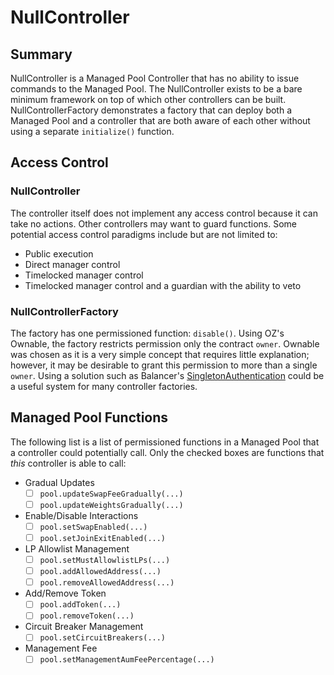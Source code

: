 # NullController

## Summary
NullController is a Managed Pool Controller that has no ability to issue commands to the Managed Pool. The NullController exists to be a bare minimum framework on top of which other controllers can be built. NullControllerFactory demonstrates a factory that can deploy both a Managed Pool and a controller that are both aware of each other without using a separate `initialize()` function.

## Access Control
### NullController
The controller itself does not implement any access control because it can take no actions. Other controllers may want to guard functions. Some potential access control paradigms include but are not limited to:
- Public execution
- Direct manager control
- Timelocked manager control
- Timelocked manager control and a guardian with the ability to veto

### NullControllerFactory
The factory has one permissioned function: `disable()`. Using OZ's Ownable, the factory restricts permission only the contract `owner`. Ownable was chosen as it is a very simple concept that requires little explanation; however, it may be desirable to grant this permission to more than a single `owner`. Using a solution such as Balancer's [SingletonAuthentication](https://github.com/balancer/balancer-v2-monorepo/blob/3e99500640449585e8da20d50687376bcf70462f/pkg/solidity-utils/contracts/helpers/SingletonAuthentication.sol) could be a useful system for many controller factories.

## Managed Pool Functions
The following list is a list of permissioned functions in a Managed Pool that a controller could potentially call. Only the checked boxes are functions that _this_ controller is able to call:

- Gradual Updates
	- [ ] `pool.updateSwapFeeGradually(...)`
	- [ ] `pool.updateWeightsGradually(...)`
- Enable/Disable Interactions
	- [ ] `pool.setSwapEnabled(...)`
	- [ ] `pool.setJoinExitEnabled(...)`
- LP Allowlist Management
	- [ ] `pool.setMustAllowlistLPs(...)`
	- [ ] `pool.addAllowedAddress(...)`
	- [ ] `pool.removeAllowedAddress(...)`
- Add/Remove Token
	- [ ] `pool.addToken(...)`
	- [ ] `pool.removeToken(...)`
- Circuit Breaker Management
	- [ ] `pool.setCircuitBreakers(...)`
- Management Fee
	- [ ] `pool.setManagementAumFeePercentage(...)`
